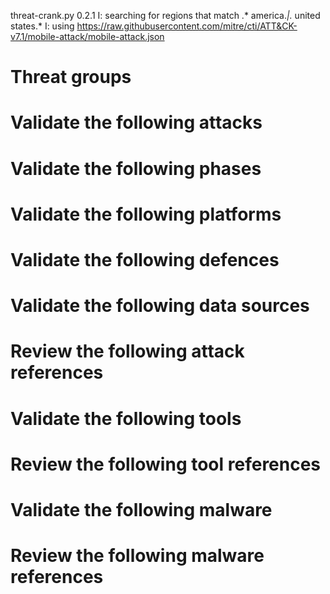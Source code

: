 threat-crank.py 0.2.1
I: searching for regions that match .* america.*|.* united states.*
I: using https://raw.githubusercontent.com/mitre/cti/ATT&CK-v7.1/mobile-attack/mobile-attack.json
# Threat groups


# Validate the following attacks


# Validate the following phases


# Validate the following platforms


# Validate the following defences


# Validate the following data sources


# Review the following attack references


# Validate the following tools


# Review the following tool references


# Validate the following malware


# Review the following malware references


